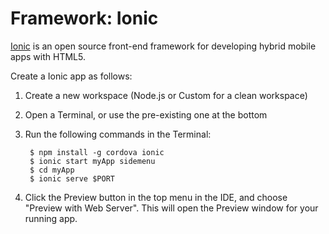 # Framework: Ionic
[Ionic](http://ionicframework.com/) is an open source front-end framework for developing hybrid mobile apps with HTML5.

Create a Ionic app as follows:

1. Create a new workspace (Node.js or Custom for a clean workspace)
2. Open a Terminal, or use the pre-existing one at the bottom
3. Run the following commands in the Terminal:

        $ npm install -g cordova ionic
        $ ionic start myApp sidemenu
        $ cd myApp
        $ ionic serve $PORT
    
4. Click the Preview button in the top menu in the IDE, and choose "Preview with Web Server". This will open the Preview window for your running app.
